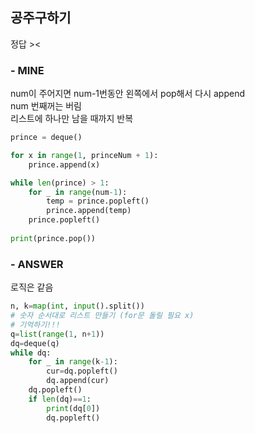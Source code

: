 
## 공주구하기
정답 ><
<br>

### - MINE
num이 주어지면 num-1번동안 왼쪽에서 pop해서 다시 append    
num 번째꺼는 버림   
리스트에 하나만 남을 때까지 반복

```python
prince = deque()

for x in range(1, princeNum + 1):
    prince.append(x)

while len(prince) > 1:
    for _ in range(num-1):
        temp = prince.popleft()
        prince.append(temp)
    prince.popleft()
    
print(prince.pop())
```

### - ANSWER
로직은 같음

```python
n, k=map(int, input().split())
# 숫자 순서대로 리스트 만들기 (for문 돌릴 필요 x)
# 기억하기!!!
q=list(range(1, n+1))
dq=deque(q)
while dq:
    for _ in range(k-1):
        cur=dq.popleft()
        dq.append(cur)
    dq.popleft()
    if len(dq)==1:
        print(dq[0])
        dq.popleft()
```

